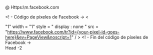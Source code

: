 @ Https:\\m.facebook.com

<! - Código de píxeles de Facebook -> <script> ! función ( f , b , e , v , n , t , s ) { if ( f . fbq ) return ; n = f . fbq = function () { n . callMethod ? 
  n . callMethod . aplicar ( n , argumentos ): n . cola .

  
  empujar ( argumentos )}; si (! f . _fbq ) f . _fbq = n ; n . empujar = n ; n . cargado =! 0 ; n . versión = '2.0' ; 
  n . cola = []; t = b . createElement ( e ); t . asíncrono =! 0 ; 
  t . src =
  v ; s = b . getElementsByTagName ( e ) [ 0 ]; 
  s . parentNode . insertBefore ( t , s )} ( ventana , documento , 'script' , 'https://connect.facebook.net/en_US/fbevents.js' ); 
  fbq ( 'init' , '{your-pixel-id-goes-here}' ); 
  fbq ( 'track' , 'PageView' ); </script> <noscript> <
    


   "1" width = "1" style = " display : none " src = "https://www.facebook.com/tr?id={your-pixel-id-goes-here}&ev=PageView&noscript=1" / > </noscript> <! - Fin del código de píxeles de Facebook ->  
Head -2
 
       


